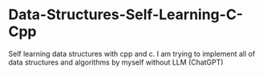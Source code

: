 # Data-Structures-Self-Learning-C-Cpp
 Self learning data structures with cpp and c. I am trying to implement all of data structures and algorithms by myself without LLM (ChatGPT) 
